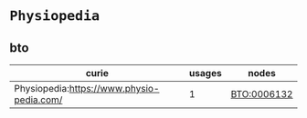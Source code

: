 # `Physiopedia`

## bto

| curie                                     |   usages | nodes                                             |
|-------------------------------------------|----------|---------------------------------------------------|
| Physiopedia:https://www.physio-pedia.com/ |        1 | [BTO:0006132](https://bioregistry.io/BTO:0006132) |

